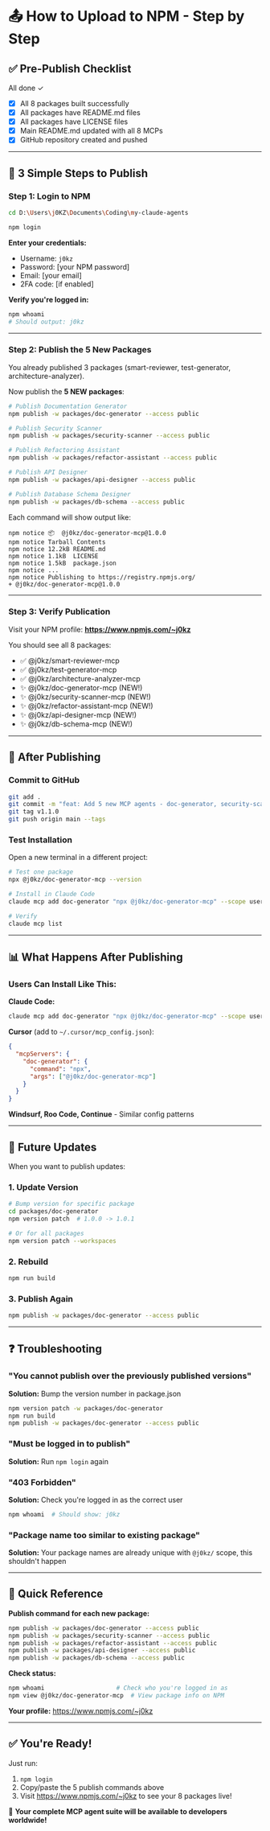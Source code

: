 # 📤 How to Upload to NPM - Step by Step

## ✅ Pre-Publish Checklist

All done ✓
- [x] All 8 packages built successfully
- [x] All packages have README.md files
- [x] All packages have LICENSE files
- [x] Main README.md updated with all 8 MCPs
- [x] GitHub repository created and pushed

---

## 🚀 **3 Simple Steps to Publish**

### Step 1: Login to NPM

```bash
cd D:\Users\j0KZ\Documents\Coding\my-claude-agents

npm login
```

**Enter your credentials:**
- Username: `j0kz`
- Password: [your NPM password]
- Email: [your email]
- 2FA code: [if enabled]

**Verify you're logged in:**
```bash
npm whoami
# Should output: j0kz
```

---

### Step 2: Publish the 5 New Packages

You already published 3 packages (smart-reviewer, test-generator, architecture-analyzer).

Now publish the **5 NEW packages**:

```bash
# Publish Documentation Generator
npm publish -w packages/doc-generator --access public

# Publish Security Scanner
npm publish -w packages/security-scanner --access public

# Publish Refactoring Assistant
npm publish -w packages/refactor-assistant --access public

# Publish API Designer
npm publish -w packages/api-designer --access public

# Publish Database Schema Designer
npm publish -w packages/db-schema --access public
```

Each command will show output like:
```
npm notice 📦  @j0kz/doc-generator-mcp@1.0.0
npm notice Tarball Contents
npm notice 12.2kB README.md
npm notice 1.1kB  LICENSE
npm notice 1.5kB  package.json
npm notice ...
npm notice Publishing to https://registry.npmjs.org/
+ @j0kz/doc-generator-mcp@1.0.0
```

---

### Step 3: Verify Publication

Visit your NPM profile:
**https://www.npmjs.com/~j0kz**

You should see all 8 packages:
- ✅ @j0kz/smart-reviewer-mcp
- ✅ @j0kz/test-generator-mcp
- ✅ @j0kz/architecture-analyzer-mcp
- ✨ @j0kz/doc-generator-mcp (NEW!)
- ✨ @j0kz/security-scanner-mcp (NEW!)
- ✨ @j0kz/refactor-assistant-mcp (NEW!)
- ✨ @j0kz/api-designer-mcp (NEW!)
- ✨ @j0kz/db-schema-mcp (NEW!)

---

## 🎉 After Publishing

### Commit to GitHub

```bash
git add .
git commit -m "feat: Add 5 new MCP agents - doc-generator, security-scanner, refactor-assistant, api-designer, db-schema"
git tag v1.1.0
git push origin main --tags
```

### Test Installation

Open a new terminal in a different project:

```bash
# Test one package
npx @j0kz/doc-generator-mcp --version

# Install in Claude Code
claude mcp add doc-generator "npx @j0kz/doc-generator-mcp" --scope user

# Verify
claude mcp list
```

---

## 📊 What Happens After Publishing

### Users Can Install Like This:

**Claude Code:**
```bash
claude mcp add doc-generator "npx @j0kz/doc-generator-mcp" --scope user
```

**Cursor** (add to `~/.cursor/mcp_config.json`):
```json
{
  "mcpServers": {
    "doc-generator": {
      "command": "npx",
      "args": ["@j0kz/doc-generator-mcp"]
    }
  }
}
```

**Windsurf, Roo Code, Continue** - Similar config patterns

---

## 🔄 Future Updates

When you want to publish updates:

### 1. Update Version

```bash
# Bump version for specific package
cd packages/doc-generator
npm version patch  # 1.0.0 -> 1.0.1

# Or for all packages
npm version patch --workspaces
```

### 2. Rebuild

```bash
npm run build
```

### 3. Publish Again

```bash
npm publish -w packages/doc-generator --access public
```

---

## ❓ Troubleshooting

### "You cannot publish over the previously published versions"
**Solution:** Bump the version number in package.json

```bash
npm version patch -w packages/doc-generator
npm run build
npm publish -w packages/doc-generator --access public
```

### "Must be logged in to publish"
**Solution:** Run `npm login` again

### "403 Forbidden"
**Solution:** Check you're logged in as the correct user
```bash
npm whoami  # Should show: j0kz
```

### "Package name too similar to existing package"
**Solution:** Your package names are already unique with `@j0kz/` scope, this shouldn't happen

---

## 🎯 Quick Reference

**Publish command for each new package:**
```bash
npm publish -w packages/doc-generator --access public
npm publish -w packages/security-scanner --access public
npm publish -w packages/refactor-assistant --access public
npm publish -w packages/api-designer --access public
npm publish -w packages/db-schema --access public
```

**Check status:**
```bash
npm whoami                    # Check who you're logged in as
npm view @j0kz/doc-generator-mcp  # View package info on NPM
```

**Your profile:**
https://www.npmjs.com/~j0kz

---

## ✅ You're Ready!

Just run:
1. `npm login`
2. Copy/paste the 5 publish commands above
3. Visit https://www.npmjs.com/~j0kz to see your 8 packages live!

🎊 **Your complete MCP agent suite will be available to developers worldwide!**

